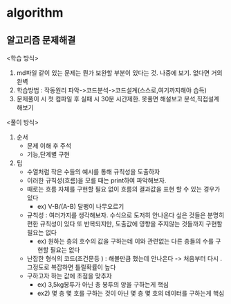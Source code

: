 # algorithm
알고리즘 문제해결
----------------------
<학습 방식>
1. md파일 같이 있는 문제는 뭔가 보완할 부분이 있다는 것. 나중에 보기. 없다면 거의 완벽
2. 학습방법 : 작동원리 파악->코드분석->코드설계(스스로,여기까지해야 습득)
3. 문제풀이 시 첫 컴파일 후 실패 시 30분 시간제한. 못풀면 해설보고 분석,직접설계해보기

<풀이 방식>
1. 순서
   - 문제 이해 후 주석
   - 기능,단계별 구현
2. 팁
   - 수열처럼 작은 수들의 예시를 통해 규칙성을 도출하자
   - 이러한 규칙성(흐름)을 모를 때는 print하여 파악해보자.
   - 때로는 흐름 자체를 구현할 필요 없이 흐름의 결과값을 표현 할 수 있는 경우가 있다 
     - ex) V-B/(A-B) 달팽이 나무오르기
   - 규칙성 : 여러가지를 생각해보자. 수식으로 도저히 안나온다 싶은 것들은 분명히 편한 규칙성이 있다 또 반복되지만, 도출값에 영향을 주지않는 것들까지 구현할 필요는 없다 
     - ex) 원하는 층의 호수의 값을 구하는데 이와 관련없는 다른 층들의 수를 구현할 필요는 없다
   - 난잡한 형식의 코드(조건문등 ) : 해볼만큼 했는데 안나온다 -> 처음부터 다시 . 그정도로 복잡하면 틀릴확률이 높다 
   - 구하고자 하는 값에 초점을 맞추자 
     - ex) 3,5kg봉투가 아닌 총 봉투의 양을 구하는게 핵심
     - ex2) 몇 층 몇 호를 구하는 것이 아닌 몇 층 몇 호의 데이터를 구하는게 핵심
